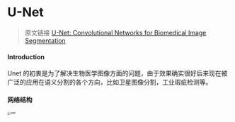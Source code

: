 # U-Net

> 原文链接 [U-Net: Convolutional Networks for Biomedical Image Segmentation](https://arxiv.org/abs/1505.04597)

#### Introduction

Unet 的初衷是为了解决生物医学图像方面的问题，由于效果确实很好后来现在被广泛的应用在语义分割的各个方向，比如卫星图像分割，工业瑕疵检测等。

#### 网络结构

<img src="https://cdn.jsdelivr.net/gh/lblbk/picgo/work/20210808151732.png" alt="unet" style="zoom: 40%;" />

